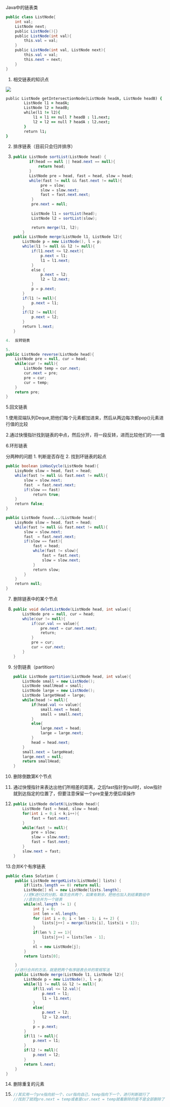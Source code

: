Java中的链表类

```java
public class ListNode{
    int val;
    ListNode next;
    public ListNode(){}
    public ListNode(int val){
        this.val = val;
    }
    public ListNode(int val, ListNode next){
        this.val = val;
        this.next = next;
    }
}
```

1. 相交链表的知识点

![](https://assets.leetcode-cn.com/aliyun-lc-upload/uploads/2018/12/14/160_statement.png)

```j
public ListNode getIntersectionNode(ListNode headA, ListNode headB) {
        ListNode l1 = headA;
        ListNode l2 = headB;
        while(l1 != l2){
            l1 = l1 == null ? headB : l1.next;
            l2 = l2 == null ? headA : l2.next;
        }
        return l1;
}
```

2. 排序链表（目前只会归并排序）

3. ```java
   public ListNode sortList(ListNode head) {
          if(head == null || head.next == null){
              return head;
          }
          ListNode pre = head, fast = head, slow = head;
          while(fast != null && fast.next != null){
               pre = slow;
               slow = slow.next;
               fast = fast.next.next;
           } 
           pre.next = null;
           
           ListNode l1 = sortList(head);
           ListNode l2 = sortList(slow);
   
           return merge(l1, l2);
       }
   public ListNode merge(ListNode l1, ListNode l2){
       ListNode p = new ListNode(), l = p;
       while(l1 != null && l2 != null){
           if(l1.next <= l2.next){
               p.next = l1;
               l1 = l1.next;
           }
           else {
               p.next = l2;
               l2 = l2.next;
           }
           p = p.next;
       }
       if(l1 != null){
           p.next = l1;
       }
       if(l2 != null){
           p.next = l2;
       }
       return l.next;
   }
   ```

```java
4.  反转链表

5. 
public ListNode reverse(ListNode head){
    ListNode pre = null, cur = head;
    while(cur != null){
        ListNode temp = cur.next;
        cur.next = pre;
        pre = cur;
        cur = temp;
    }
    return pre;
}
```

 5.回文链表

1.使用双端队列Deque,把他们每个元素都加进来，然后从两边每次都pop()元素进行值的比较

2.通过快慢指针找到链表的中点，然后分开，将一段反转，进而比较他们的一一值

6.环形链表

分两种的问题 1. 判断是否存在 2. 找到环链表的起点

```java
public boolean isHasCycle(ListNode head){
    LisyNode slow = head, fast = head;
    while(fast != null && fast.next != null){
        slow = slow.next;
        fast  = fast.next.next;
        if(slow == fast)
            return true;
    }
    return false;
}
```

```java
public ListNode found...(ListNode head){
    LisyNode slow = head, fast = head;
    while(fast != null && fast.next != null){
        slow = slow.next;
        fast  = fast.next.next;
        if(slow == fast){
            fast = head;
            while(fast != slow){
                fast = fast.next;
                slow = slow.next;
            }
            return slow;
        }            
    }
    return null;
}
```

7. 删除链表中的某个节点

8. ```java
   public void deletListNode(ListNode head, int value){
       ListNode pre = null, cur = head;
       while(cur != null){
           if(cur.val == value){
               pre.next = cur.next.next;
               return;
           }
           pre = cur;
           cur = cur.next;
       }
   }
   ```

9. 分割链表（partition）
   
   ```java
   public ListNode partition(ListNode head, int value){
       ListNode small = new ListNode();
       ListNode smallHead = small;
       ListNode large = new ListNode();
       ListNode largetHead = large;
       while(head != null){
           if(head.val <= value){
               small.next = head;
               small = small.next;
           }
           else{
               large.next = head;
               large = large.next;
           }
           head = head.next;
       }
       small.next = largeHead;
       large.next = null;
       return smallHead;
   }
   ```

10. 删除倒数第K个节点

11. 通过快慢指针来表达出他们所相差的距离，之后fast指针到null时，slow指针就到达指定的位置了，但要注意保留一个pre变量方便后续操作

12. ```java
    public ListNode deletK(ListNode head){
        ListNode fast = head, slow = head;
        for(int i = 0;i < k;i++){
            fast = fast.next;
        }
        while(fast != null){
            pre = slow;
            slow = slow.next;
            fast = fast.next;
        }
        slow.next = fast;
    }
    ```

13.合并K个有序链表

```java
public class Solution {
    public ListNode mergeKLists(ListNode[] lists) {
        if(lists.length == 0) return null;
        ListNode[] nl = new ListNode[lists.length];
        //把K进行2的分割，每次合并两个，如果有剩余，把他也加入到结果数组中
        //直到合并为一个链表
        while(nl.length != 1) {
            int j = 0;
            int len = nl.length;
            for (int i = 0; i < len - 1; i += 2) {
                lists[j++] = merge(lists[i], lists[i + 1]);
            }
            if(len % 2 == 1){
                lists[j++] = lists[len - 1];
            }
            nl = new ListNode[j];
        }
        return lists[0];

    }
    //进行合并的方法，就是把两个有序链表合并的常规写法
    public ListNode merge(ListNode l1, ListNode l2){
        ListNode p = new ListNode(), l = p;
        while(l1 != null && l2 != null){
            if(l1.val <= l2.val){
                p.next = l1;
                l1 = l1.next;
            }
            else{
                p.next = l2;
                l2 = l2.next;
            }
            p = p.next;
        }
        if(l1 != null){
            p.next = l1;
        }
        if(l2 != null){
            p.next = l2;
        }
        return l.next;
    }
} 
```

14. 删除重复的元素

15. ```java
    //其实用一个pre指向前一个，cur指向自己，temp指向下一个，进行判断就行了
    //找到了就把pre.next = temp或者是cur.next = temp就看删除的是不是全部删除了
    ```
